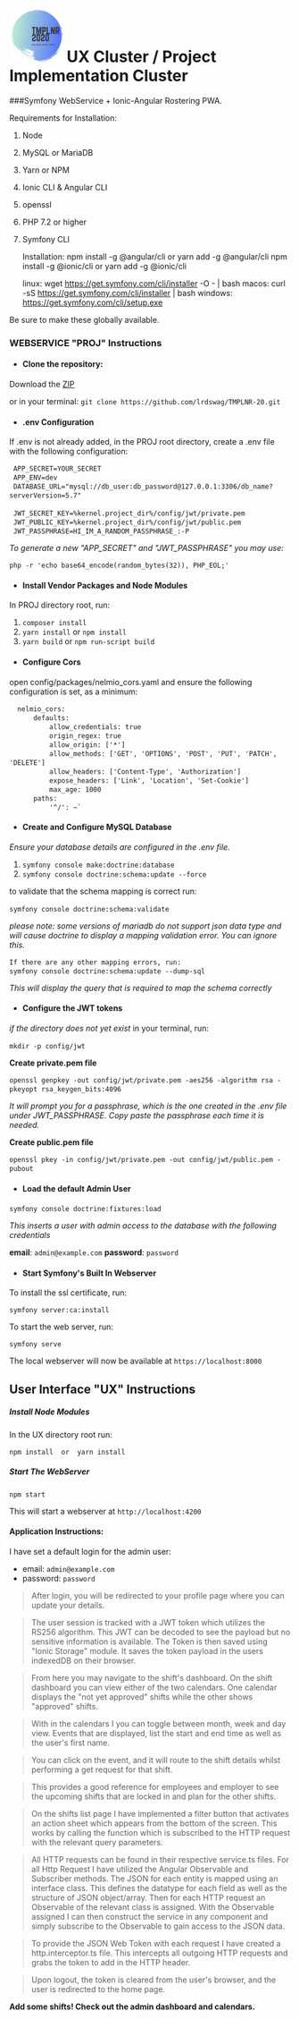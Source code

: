 
# ![TMPLNR LOGO](UX2/src/assets/icons/icon-96x96.png)  UX Cluster / Project Implementation Cluster

###Symfony WebService + Ionic-Angular Rostering PWA. 


Requirements for Installation: 
1) Node 
2) MySQL or MariaDB 
3) Yarn or NPM
4) Ionic CLI & Angular CLI
5) openssl
6) PHP 7.2 or higher
7) Symfony CLI 


    Installation:
    npm install -g @angular/cli or yarn add -g @angular/cli
    npm install -g @ionic/cli or yarn add -g @ionic/cli
    
    linux: wget https://get.symfony.com/cli/installer -O - | bash
    macos: curl -sS https://get.symfony.com/cli/installer | bash
    windows: https://get.symfony.com/cli/setup.exe
      
Be sure to make these globally available.

### WEBSERVICE "PROJ" Instructions
* #### Clone the repository:
 
Download the [ZIP](https://github.com/lrdswag/TMPLNR-20/archive/master.zip)

or in your terminal:
`git clone https://github.com/lrdswag/TMPLNR-20.git`

* #### .env Configuration
If .env is not already added, in the PROJ root directory, create a .env file with the following configuration: 

     APP_SECRET=YOUR_SECRET
     APP_ENV=dev
     DATABASE_URL="mysql://db_user:db_password@127.0.0.1:3306/db_name?serverVersion=5.7"
     
     JWT_SECRET_KEY=%kernel.project_dir%/config/jwt/private.pem
     JWT_PUBLIC_KEY=%kernel.project_dir%/config/jwt/public.pem
     JWT_PASSPHRASE=HI_IM_A_RANDOM_PASSPHRASE_:-P
_To generate a new "APP_SECRET" and "JWT_PASSPHRASE" you may use:_

    php -r 'echo base64_encode(random_bytes(32)), PHP_EOL;'

* #### Install Vendor Packages and Node Modules

In PROJ directory root, run:
      
1) `composer install`
2) `yarn install` or `npm install`
3) `yarn build` or `npm run-script build`

* #### Configure Cors

open config/packages/nelmio_cors.yaml and ensure the following configuration is set, as a minimum:

      nelmio_cors:
          defaults:
              allow_credentials: true
              origin_regex: true
              allow_origin: ['*']
              allow_methods: ['GET', 'OPTIONS', 'POST', 'PUT', 'PATCH', 'DELETE']
              allow_headers: ['Content-Type', 'Authorization']
              expose_headers: ['Link', 'Location', 'Set-Cookie']
              max_age: 1000
          paths:
              '^/': ~`

* #### Create and Configure MySQL Database 
_Ensure your database details are configured in the .env file._

1) `symfony console make:doctrine:database`
2) `symfony console doctrine:schema:update --force`

to validate that the schema mapping is correct run:

`symfony console doctrine:schema:validate` 

_please note: some versions of mariadb do not support json data type and will cause doctrine to display a mapping validation error. You can ignore this._

    If there are any other mapping errors, run:       
    symfony console doctrine:schema:update --dump-sql 

_This will display the query that is required to map the schema correctly_

* #### Configure the JWT tokens  
_if the directory does not yet exist_ in your terminal, run: 

`mkdir -p config/jwt`

**Create private.pem file**

    openssl genpkey -out config/jwt/private.pem -aes256 -algorithm rsa -pkeyopt rsa_keygen_bits:4096

_It will prompt you for a passphrase, which is the one created in the .env file under JWT_PASSPHRASE. 
Copy paste the passphrase each time it is needed._

**Create public.pem file**

    openssl pkey -in config/jwt/private.pem -out config/jwt/public.pem -pubout

* #### Load the default Admin User
`symfony console doctrine:fixtures:load`

_This inserts a user with admin access to the database with the following credentials_


   **email**: `admin@example.com`
   **password**: `password`


* #### Start Symfony's Built In Webserver

To install the ssl certificate, run:

    symfony server:ca:install
 
To start the web server, run:

    symfony serve
      
The local webserver will now be available at `https://localhost:8000` 

## User Interface "UX" Instructions

##### Install Node Modules

In the UX directory root run:
 
    npm install  or  yarn install

##### Start The WebServer
    npm start

This will start a webserver at `http://localhost:4200`

#### Application Instructions:

I have set a default login for the admin user: 

- email: `admin@example.com`
- password: `password`

>After login, you will be redirected to your profile page where you can update your details.

>The user session is tracked with a JWT token which utilizes the RS256 algorithm.
>This JWT can be decoded to see the payload but no sensitive information is available.
>The Token is then saved using "Ionic Storage" module. It saves the token payload in the users indexedDB on their browser. 

>From here you may navigate to the shift's dashboard. On the shift dashboard you can view either of the two calendars.
>One calendar displays the "not yet approved" shifts while the other shows "approved" shifts.

>With in the calendars I you can toggle between month, week and day view.
>Events that are displayed, list the start and end time as well as the user's first name.

>You can click on the event, and it will route to the shift details whilst performing a get request for that shift.

>This provides a good reference for employees and employer to see the 
>upcoming shifts that are locked in and plan for the other shifts.

>On the shifts list page I have implemented a filter button that activates an 
>action sheet which appears from the bottom of the screen. This works by calling the function which is subscribed to the HTTP request with 
>the relevant query parameters. 

>All HTTP requests can be found in their respective service.ts files. 
>For all Http Request I have utilized the Angular Observable and Subscriber methods.
>The JSON for each entity is mapped using an interface class. This defines the datatype for each field as well as the 
>structure of JSON object/array. Then for each HTTP request an Observable of the relevant class is assigned. With the 
>Observable assigned I can then construct the service in any component and simply subscribe to the Observable to gain access
>to the JSON data.

>To provide the JSON Web Token with each request I have created a http.interceptor.ts file.
>This intercepts all outgoing HTTP requests and grabs the token to add in the HTTP header.

>Upon logout, the token is cleared from the user's browser, and the user is redirected to the home page.


**Add some shifts! Check out the admin dashboard and calendars.**


